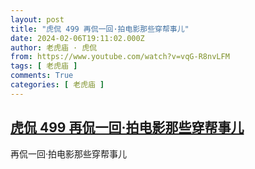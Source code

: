```yaml
---
layout: post
title: "虎侃 499 再侃一回·拍电影那些穿帮事儿"
date: 2024-02-06T19:11:02.000Z
author: 老虎庙 · 虎侃
from: https://www.youtube.com/watch?v=vqG-R8nvLFM
tags: [ 老虎庙 ]
comments: True
categories: [ 老虎庙 ]
---
```

<!--1707246662000-->
[虎侃 499 再侃一回·拍电影那些穿帮事儿](https://www.youtube.com/watch?v=vqG-R8nvLFM)
------

<div>
再侃一回·拍电影那些穿帮事儿
</div>
